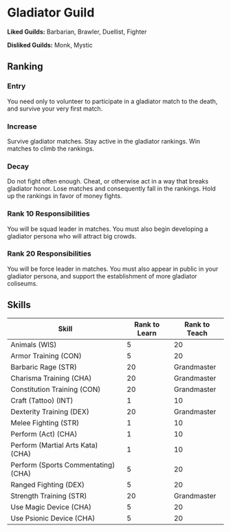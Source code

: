 # Gladiator Guild

**Liked Guilds:** Barbarian, Brawler, Duellist, Fighter

**Disliked Guilds:** Monk, Mystic

## Ranking

### Entry

You need only to volunteer to participate in a gladiator match to the death, and survive your very first match.

### Increase

Survive gladiator matches. Stay active in the gladiator rankings. Win matches to climb the rankings.

### Decay

Do not fight often enough. Cheat, or otherwise act in a way that breaks gladiator honor. Lose matches and consequently fall in the rankings. Hold up the rankings in favor of money fights.

### Rank 10 Responsibilities

You will be squad leader in matches. You must also begin developing a gladiator persona who will attract big crowds.

### Rank 20 Responsibilities

You will be force leader in matches. You must also appear in public in your gladiator persona, and support the establishment of more gladiator coliseums.

## Skills

| Skill | Rank to Learn | Rank to Teach |
| ---   | ---           | ---           |
| Animals (WIS) | 5 | 20
| Armor Training (CON) | 5 | 20
| Barbaric Rage (STR) | 20 | Grandmaster
| Charisma Training (CHA) | 20 | Grandmaster
| Constitution Training (CON) | 20 | Grandmaster
| Craft (Tattoo) (INT) | 1 | 10
| Dexterity Training (DEX) | 20 | Grandmaster
| Melee Fighting (STR) | 1 | 10
| Perform (Act) (CHA) | 1 | 10
| Perform (Martial Arts Kata) (CHA) | 1 | 10
| Perform (Sports Commentating) (CHA) | 5 | 20
| Ranged Fighting (DEX) | 5 | 20
| Strength Training (STR) | 20 | Grandmaster
| Use Magic Device (CHA) | 5 | 20
| Use Psionic Device (CHA) | 5 | 20
